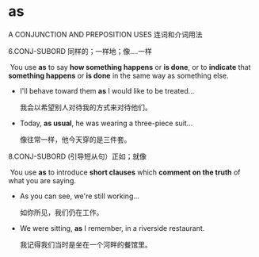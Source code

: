 # as

A CONJUNCTION AND PREPOSITION USES 连词和介词用法

6.CONJ-SUBORD 同样的；一样地；像....一样

​	You use **as** to say **how something happens** or **is done**, or to **indicate** that **something happens** or **is done** in the same way as something else.

- I'll behave toward them **as** I would like to be treated...

  我会以希望别人对待我的方式来对待他们。

- Today, **as usual**, he was wearing a three-piece suit...

  像往常一样，他今天穿的是三件套。

8.CONJ-SUBORD (引导短从句）正如；就像

​	You use **as** to introduce **short clauses** which **comment on the truth** of what you are saying.

- As you can see, we're still working...

  如你所见，我们仍在工作。

- We were sitting, **as** I remember, in a riverside restaurant.

  我记得我们当时是坐在一个河畔的餐馆里。